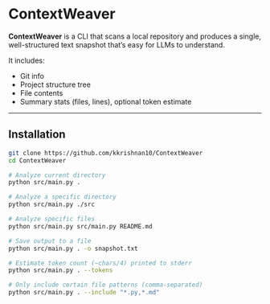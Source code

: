 # ContextWeaver

**ContextWeaver** is a CLI that scans a local repository and produces a single, well-structured text snapshot that’s easy for LLMs to understand.

It includes:
- Git info 
- Project structure tree
- File contents 
- Summary stats (files, lines), optional token estimate

---

## Installation

```bash
git clone https://github.com/kkrishnan10/ContextWeaver
cd ContextWeaver

# Analyze current directory
python src/main.py .

# Analyze a specific directory
python src/main.py ./src

# Analyze specific files
python src/main.py src/main.py README.md

# Save output to a file
python src/main.py . -o snapshot.txt

# Estimate token count (~chars/4) printed to stderr
python src/main.py . --tokens

# Only include certain file patterns (comma-separated)
python src/main.py . --include "*.py,*.md"


